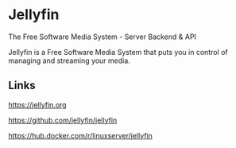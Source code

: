 # Jellyfin

The Free Software Media System - Server Backend & API

Jellyfin is a Free Software Media System that puts you in control of managing and streaming your media.

## Links

<https://jellyfin.org>

<https://github.com/jellyfin/jellyfin>

<https://hub.docker.com/r/linuxserver/jellyfin>
